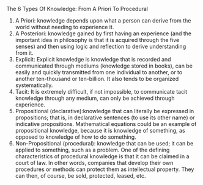 The 6 Types Of Knowledge: From A Priori To Procedural

1. A Priori: knowledge depends upon what a person can derive from the world without needing to experience it.
1. A Posteriori: knowledge gained by first having an experience (and the important idea in philosophy is that it is acquired through the five senses) and then using logic and reflection to derive understanding from it.
1. Explicit: Explicit knowledge is knowledge that is recorded and communicated through mediums (knowledge stored in books), can be easily and quickly transmitted from one individual to another, or to another ten-thousand or ten-billion. It also tends to be organized systematically.
1. Tacit: It is extremely difficult, if not impossible, to communicate tacit knowledge through any medium, can only be achieved through experience.
1. Propositional (declarative):knowledge that can literally be expressed in propositions; that is, in declarative sentences (to use its other name) or indicative propositions. Mathematical equations could be an example of propositional knowledge, because it is knowledge of something, as opposed to knowledge of how to do something.
1. Non-Propositional (procedural): knowledge that can be used; it can be applied to something, such as a problem. One of the defining characteristics of procedural knowledge is that it can be claimed in a court of law. In other words, companies that develop their own procedures or methods can protect them as intellectual property. They can then, of course, be sold, protected, leased, etc.

<!-- Resources
https://blog.udemy.com/types-of-knowledge/
 -->
